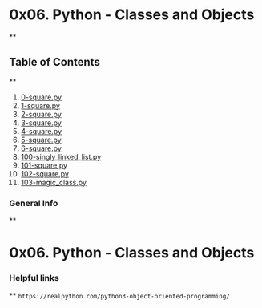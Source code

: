 # 0x06. Python - Classes and Objects
**

## Table of Contents
**
1. [0-square.py](./0-square.py)
2. [1-square.py](./1-square.py)
3. [2-square.py](./2-square.py)
4. [3-square.py](./3-square.py)
5. [4-square.py](./4-square.py)
6. [5-square.py](./5-square.py)
7. [6-square.py](./6-square.py)
8. [100-singly_linked_list.py](./100-singly_linked_list.py)
9. [101-square.py](./101-square.py)
10. [102-square.py](./102-square.py)
11. [103-magic_class.py](./103-magic_class.py)

### General Info
**
# 0x06. Python - Classes and Objects

### Helpful links
**
```https://realpython.com/python3-object-oriented-programming/```